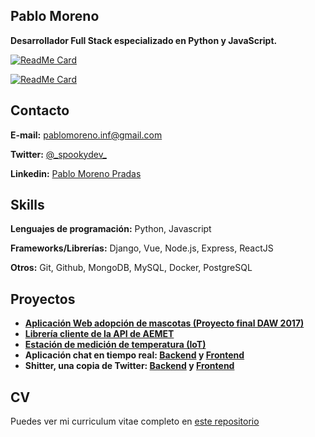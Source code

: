 ## Pablo Moreno 

**Desarrollador Full Stack especializado en Python y JavaScript.**

[![ReadMe Card](https://github-readme-stats.vercel.app/api/?username=pablo-moreno&count_private=true&theme=dracula)](https://github.com/pablo-moreno)

[![ReadMe Card](https://github-readme-stats.vercel.app/api/top-langs/?username=pablo-moreno&count_private=true&theme=dracula&layout=compact)](https://github.com/pablo-moreno)

## Contacto

**E-mail:** pablomoreno.inf@gmail.com

**Twitter:** [@\_spookydev\_](https://twitter.com/_spookydev_)

**Linkedin:** [Pablo Moreno Pradas](https://www.linkedin.com/in/pablo-moreno-pradas/)

## Skills
**Lenguajes de programación:** Python, Javascript

**Frameworks/Librerías:** Django, Vue, Node.js, Express, ReactJS

**Otros:** Git, Github, MongoDB, MySQL, Docker, PostgreSQL

## Proyectos

- **[Aplicación Web adopción de mascotas (Proyecto final DAW 2017)](https://github.com/pablo-moreno/adoptaweb)**
- **[Librería cliente de la API de AEMET](https://github.com/pablo-moreno/python-aemet)**
- **[Estación de medición de temperatura (IoT)](https://github.com/pablo-moreno/iot_weather_station)**
- **Aplicación chat en tiempo real: [Backend](https://github.com/pablo-moreno/poppy) y [Frontend](https://github.com/pablo-moreno/poppy-pwa)**
- **Shitter, una copia de Twitter: [Backend](https://github.com/pablo-moreno/shitter-back) y [Frontend](https://github.com/pablo-moreno/shitter-pwa)**

## CV

Puedes ver mi curriculum vitae completo en [este repositorio](https://github.com/pablo-moreno/cv)


